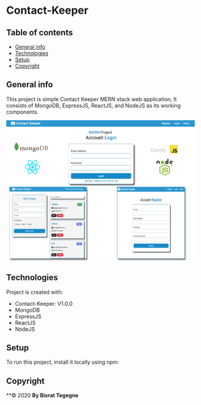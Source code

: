 # Contact-Keeper
## Table of contents
* [General info](#general-info)
* [Technologies](#technologies)
* [Setup](#setup)
* [Copyright](#Copyright)

## General info
This project is simple Contact Keeper MERN stack web application,
It consists of MongoDB, ExpressJS, ReactJS, and NodeJS as its working components.

<img src="/contact.png">

  
  
## Technologies
Project is created with:
* Contact-Keeper: V1.0.0
* MongoDB
* ExpressJS
* ReactJS
* NodeJS


	
## Setup
To run this project, install it locally using npm:

## Copyright
**© 2020 
**By Bisrat Tegegne**
